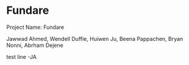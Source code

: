 # Fundare


Project Name: Fundare

Jawwad Ahmed, Wendell Duffie, Huiwen Ju, Beena Pappachen, Bryan Nonni, Abrham Dejene		


test line -JA
